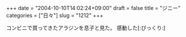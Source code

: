 +++
date = "2004-10-10T14:02:24+09:00"
draft = false
title = "ジニー"
categories = ["日々"]
slug = "1212"
+++

コンビニで買ってきたアラジンを息子と見た。
感動した[:びっくり:]
